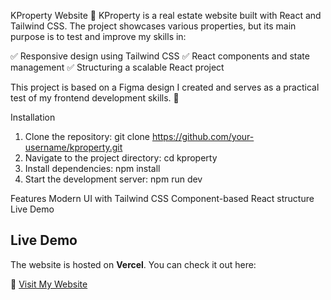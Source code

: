KProperty Website 🏡
KProperty is a real estate website built with React and Tailwind CSS. The project showcases various properties, but its main purpose is to test and improve my skills in:

✅ Responsive design using Tailwind CSS
✅ React components and state management
✅ Structuring a scalable React project

This project is based on a Figma design I created and serves as a practical test of my frontend development skills. 🚀

Installation
1. Clone the repository:
git clone https://github.com/your-username/kproperty.git
2. Navigate to the project directory:
cd kproperty
3. Install dependencies:
npm install
4. Start the development server:
npm run dev

Features
Modern UI with Tailwind CSS
Component-based React structure
Live Demo

## Live Demo
The website is hosted on **Vercel**. You can check it out here:

🔗 [Visit My Website](https://kproperty-gops.vercel.app/)

